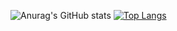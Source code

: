 
![Anurag's GitHub stats](https://github-readme-stats.vercel.app/api?username=PikaGuty&show_icons=true&theme=radical)
[![Top Langs](https://github-readme-stats.vercel.app/api/top-langs/?username=anuraghazra)](https://github.com/anuraghazra/github-readme-stats)
